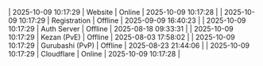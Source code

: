 | 2025-10-09 10:17:29 | Website | Online | 2025-10-09 10:17:28 |
| 2025-10-09 10:17:29 | Registration | Offline | 2025-09-09 16:40:23 |
| 2025-10-09 10:17:29 | Auth Server | Offline | 2025-08-18 09:33:31 |
| 2025-10-09 10:17:29 | Kezan (PvE) | Offline | 2025-08-03 17:58:02 |
| 2025-10-09 10:17:29 | Gurubashi (PvP) | Offline | 2025-08-23 21:44:06 |
| 2025-10-09 10:17:29 | Cloudflare | Online | 2025-10-09 10:17:28 |

